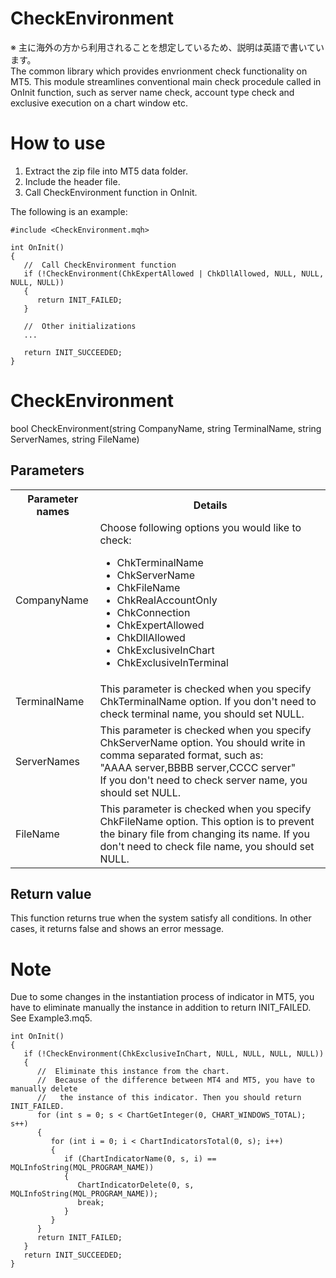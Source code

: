 # CheckEnvironment
※ 主に海外の方から利用されることを想定しているため、説明は英語で書いています。<br>
The common library which provides envrionment check functionality on MT5. This module streamlines conventional main check procedule called in OnInit function, such as server name check, account type check and exclusive execution on a chart window etc.<br>

# How to use
1. Extract the zip file into MT5 data folder.
2. Include the header file.
3. Call CheckEnvironment function in OnInit.

The following is an example:

```
#include <CheckEnvironment.mqh>

int OnInit()
{
   //  Call CheckEnvironment function
   if (!CheckEnvironment(ChkExpertAllowed | ChkDllAllowed, NULL, NULL, NULL, NULL))
   {
      return INIT_FAILED;
   }

   //  Other initializations
   ...
   
   return INIT_SUCCEEDED;
}
```

# CheckEnvironment
bool CheckEnvironment(string CompanyName, string TerminalName, string ServerNames, string FileName)
## Parameters
<table>
  <tr>
    <th>Parameter names</th>
    <th>Details</th>
  </tr>
  <tr>
    <td>CompanyName</td>
    <td>Choose following options you would like to check:
      <ul>
        <li>ChkTerminalName</li>
        <li>ChkServerName</li>
        <li>ChkFileName</li>
        <li>ChkRealAccountOnly</li>
        <li>ChkConnection</li>
        <li>ChkExpertAllowed</li>
        <li>ChkDllAllowed</li>
        <li>ChkExclusiveInChart</li>
        <li>ChkExclusiveInTerminal</li>
    </ul>
    </td>
  </tr>
  <tr>
    <td>TerminalName</td>
    <td>This parameter is checked when you specify ChkTerminalName option. If you don't need to check terminal name, you should set NULL.
    </td>
  </tr>
  <tr>
    <td>ServerNames</td>
    <td>This parameter is checked when you specify ChkServerName option. You should write in comma separated format, such as:<br>
      "AAAA server,BBBB server,CCCC server"<br>
      If you don't need to check server name, you should set NULL.
    </td>
  </tr>
  <tr>
    <td>FileName</td>
    <td>This parameter is checked when you specify ChkFileName option. This option is to prevent the binary file from changing its name. If you don't need to check file name, you should set NULL.
    </td>
  </tr>
</table>

## Return value
This function returns true when the system satisfy all conditions. In other cases, it returns false and shows an error message.

# Note
Due to some changes in the instantiation process of indicator in MT5, you have to eliminate manually the instance in addition to return INIT_FAILED. See Example3.mq5.

```
int OnInit()
{
   if (!CheckEnvironment(ChkExclusiveInChart, NULL, NULL, NULL, NULL))
   {
      //  Eliminate this instance from the chart.
      //  Because of the difference between MT4 and MT5, you have to manually delete
      //   the instance of this indicator. Then you should return INIT_FAILED.
      for (int s = 0; s < ChartGetInteger(0, CHART_WINDOWS_TOTAL); s++)
      {
         for (int i = 0; i < ChartIndicatorsTotal(0, s); i++)
         {
            if (ChartIndicatorName(0, s, i) == MQLInfoString(MQL_PROGRAM_NAME))
            {
               ChartIndicatorDelete(0, s, MQLInfoString(MQL_PROGRAM_NAME));
               break;
            }
         }
      }
      return INIT_FAILED;
   }
   return INIT_SUCCEEDED;
}
```
